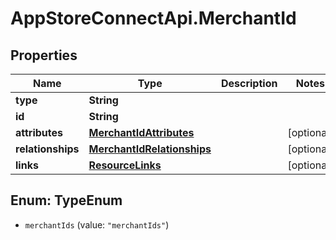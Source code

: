# AppStoreConnectApi.MerchantId

## Properties

Name | Type | Description | Notes
------------ | ------------- | ------------- | -------------
**type** | **String** |  | 
**id** | **String** |  | 
**attributes** | [**MerchantIdAttributes**](MerchantIdAttributes.md) |  | [optional] 
**relationships** | [**MerchantIdRelationships**](MerchantIdRelationships.md) |  | [optional] 
**links** | [**ResourceLinks**](ResourceLinks.md) |  | [optional] 



## Enum: TypeEnum


* `merchantIds` (value: `"merchantIds"`)




